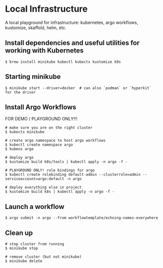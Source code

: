# Local Infrastructure

A local playground for infrastructure: kubernetes, argo workflows, kustomize, skaffold, helm, etc.


## Install dependencies and useful utilities for working with Kubernetes

```shell
$ brew install minikube kubectl kubectx kustomize k9s
```


## Starting minikube

```shell
$ minikube start --driver=docker  # can also `podman` or `hyperkit` for the driver
```


## Install Argo Workflows

FOR DEMO / PLAYGROUND ONLY!!!

```shell
# make sure you are on the right cluster
$ kubectx minikube 

# create argo namespace to host argo workflows
$ kubectl create namespace argo
$ kubens argo 

# deploy argo
$ kustomize build k8s/tools | kubectl apply -n argo -f -  

# PLAYGROUND ONLY! role bindings for argo
$ kubectl create rolebinding default-admin --clusterrole=admin --serviceaccount=argo:default -n argo

# deploy everything else in project
$ kustomize build k8s | kubectl apply -n argo -f -  
```

## Launch a workflow

```shell
$ argo submit -n argo --from workflowtemplate/echoing-names-everywhere
```

## Clean up

```shell
# stop cluster from running
$ minikube stop

# remove cluster (but not minikube)
$ minikube delete
```
